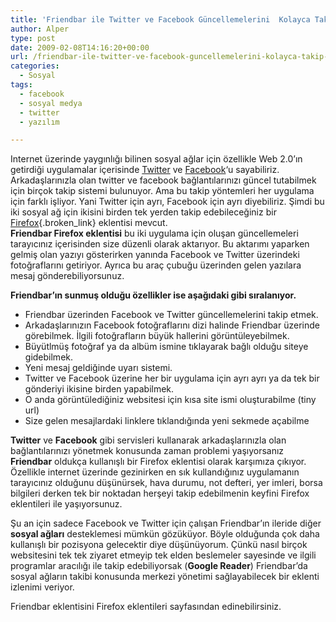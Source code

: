 ```yaml
---
title: 'Friendbar ile Twitter ve Facebook Güncellemelerini  Kolayca Takip Edin'
author: Alper
type: post
date: 2009-02-08T14:16:20+00:00
url: /friendbar-ile-twitter-ve-facebook-guncellemelerini-kolayca-takip-edin/
categories:
  - Sosyal
tags:
  - facebook
  - sosyal medya
  - twitter
  - yazılım

---
```

Internet üzerinde yaygınlığı bilinen sosyal ağlar için özellikle Web 2.0&#8217;ın getirdiği uygulamalar içerisinde [Twitter][1] ve [Facebook][2]&#8216;u sayabiliriz. Arkadaşlarınızla olan twitter ve facebook bağlantılarınızı güncel tutabilmek için birçok takip sistemi bulunuyor. Ama bu takip yöntemleri her uygulama için farklı işliyor. Yani Twitter için ayrı, Facebook için ayrı diyebiliriz. Şimdi bu iki sosyal ağ için ikisini birden tek yerden takip edebileceğiniz bir [Firefox][3]{.broken_link} eklentisi mevcut.  
**Friendbar Firefox eklentisi** bu iki uygulama için oluşan güncellemeleri tarayıcınız içerisinden size düzenli olarak aktarıyor. Bu aktarımı yaparken gelmiş olan yazıyı gösterirken yanında Facebook ve Twitter üzerindeki fotoğraflarını getiriyor. Ayrıca bu araç çubuğu üzerinden gelen yazılara mesaj gönderebiliyorsunuz. <!--more-->

**Friendbar&#8217;ın sunmuş olduğu özellikler ise aşağıdaki gibi sıralanıyor.**

  * Friendbar üzerinden Facebook ve Twitter güncellemelerini takip etmek.
  * Arkadaşlarınızın Facebook fotoğraflarını dizi halinde Friendbar üzerinde görebilmek. İlgili fotoğrafların büyük hallerini görüntüleyebilmek. 
  * Büyütlmüş fotoğraf ya da albüm ismine tıklayarak bağlı olduğu siteye gidebilmek.
  * Yeni mesaj geldiğinde uyarı sistemi.
  * Twitter ve Facebook üzerine her bir uygulama için ayrı ayrı ya da tek bir gönderiyi ikisine birden yapabilmek.
  * O anda görüntülediğiniz websitesi için kısa site ismi oluşturabilme (tiny url)
  * Size gelen mesajlardaki linklere tıklandığında yeni sekmede açabilme

**Twitter** ve **Facebook** gibi servisleri kullanarak arkadaşlarınızla olan bağlantılarınızı yönetmek konusunda zaman problemi yaşıyorsanız **Friendbar** oldukça kullanışlı bir Firefox eklentisi olarak karşımıza çıkıyor. Özellikle internet üzerinde gezinirken en sık kullandığınız uygulamanın tarayıcınız olduğunu düşünürsek, hava durumu, not defteri, yer imleri, borsa bilgileri derken tek bir noktadan herşeyi takip edebilmenin keyfini Firefox eklentileri ile yaşıyorsunuz. 

Şu an için sadece Facebook ve Twitter için çalışan Friendbar&#8217;ın ileride diğer **sosyal ağları** desteklemesi mümkün gözüküyor. Böyle olduğunda çok daha kullanışlı bir pozisyona gelecektir diye düşünüyorum. Çünkü nasıl birçok websitesini tek tek ziyaret etmeyip tek elden beslemeler sayesinde ve ilgili programlar aracılığı ile takip edebiliyorsak (**Google Reader**) Friendbar&#8217;da sosyal ağların takibi konusunda merkezi yönetimi sağlayabilecek bir eklenti izlenimi veriyor. 

Friendbar eklentisini Firefox eklentileri sayfasından edinebilirsiniz.

 [1]: http://twitter.com
 [2]: http://www.facebook.com
 [3]: http://www.mozilla-europe.org/tr/firefox/